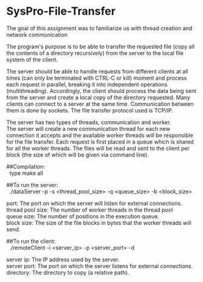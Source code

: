 # SysPro-File-Transfer

The goal of this assignment was to familiarize us with thread creation and network communication

The program's purpose is to be able to transfer the requested file (copy all the contents of a
directory recursively) from the server to the local file system of the client.

The server should be able to handle requests from different clients at all times (can only be terminated with CTRL-C or kill)
moment and process each request in parallel, breaking it into independent operations
(multithreading). Accordingly, the client should process the data being sent from the 
server and create a local copy of the directory requested. Many clients can connect to 
a server at the same time. Communication between them is done by sockets.
The file transfer protocol used is TCP/IP.

The server has two types of threads, communication and worker.  
The server will create a new communication thread for each new connection it accepts 
and the available worker threads will be responsible for the file transfer. 
Each request is first placed in a queue which is shared for all the worker threads.
The files will be read and sent to the client per block (the size of which will be given via command line).

##Compilation:  
&nbsp; type make all

##To run the server:   
&nbsp; ./dataServer -p <port> -s <thread_pool_size> -q <queue_size> -b <block_size>  
 
 port: The port on which the server will listen for external connections.  
 thread pool size: The number of worker threads in the thread pool  
 queue size: The number of positions in the execution queue.  
 block size: The size of the file blocks in bytes that the worker threads will send.  
 
##To run the client:  
&nbsp; ./remoteClient -i <server_ip> -p <server_port> -d <directory>  

 server ip: The IP address used by the server.  
 server port: The port on which the server listens for external connections.  
 directory: The directory to copy (a relative path).  
 
